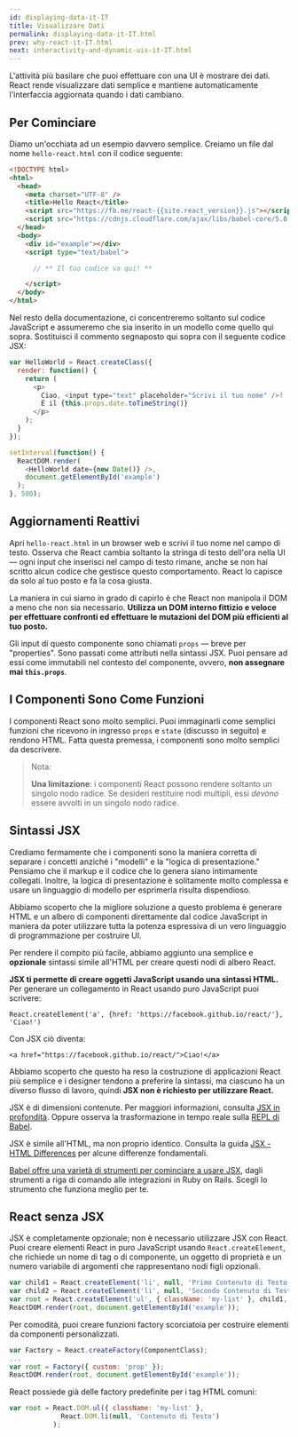 ```yaml
---
id: displaying-data-it-IT
title: Visualizzare Dati
permalink: displaying-data-it-IT.html
prev: why-react-it-IT.html
next: interactivity-and-dynamic-uis-it-IT.html
---
```


L'attività più basilare che puoi effettuare con una UI è mostrare dei dati. React rende visualizzare dati semplice e mantiene automaticamente l'interfaccia aggiornata quando i dati cambiano.


## Per Cominciare

Diamo un'occhiata ad un esempio davvero semplice. Creiamo un file dal nome `hello-react.html` con il codice seguente:

```html
<!DOCTYPE html>
<html>
  <head>
    <meta charset="UTF-8" />
    <title>Hello React</title>
    <script src="https://fb.me/react-{{site.react_version}}.js"></script>
    <script src="https://cdnjs.cloudflare.com/ajax/libs/babel-core/5.8.23/browser.min.js"></script>
  </head>
  <body>
    <div id="example"></div>
    <script type="text/babel">

      // ** Il tuo codice va qui! **

    </script>
  </body>
</html>
```

Nel resto della documentazione, ci concentreremo soltanto sul codice JavaScript e assumeremo che sia inserito in un modello come quello qui sopra. Sostituisci il commento segnaposto qui sopra con il seguente codice JSX:

```javascript
var HelloWorld = React.createClass({
  render: function() {
    return (
      <p>
        Ciao, <input type="text" placeholder="Scrivi il tuo nome" />!
        È il {this.props.date.toTimeString()}
      </p>
    );
  }
});

setInterval(function() {
  ReactDOM.render(
    <HelloWorld date={new Date()} />,
    document.getElementById('example')
  );
}, 500);
```


## Aggiornamenti Reattivi

Apri `hello-react.html` in un browser web e scrivi il tuo nome nel campo di testo. Osserva che React cambia soltanto la stringa di testo dell'ora nella UI — ogni input che inserisci nel campo di testo rimane, anche se non hai scritto alcun codice che gestisce questo comportamento. React lo capisce da solo al tuo posto e fa la cosa giusta.

La maniera in cui siamo in grado di capirlo è che React non manipola il DOM a meno che non sia necessario. **Utilizza un DOM interno fittizio e veloce per effettuare confronti ed effettuare le mutazioni del DOM più efficienti al tuo posto.**

Gli input di questo componente sono chiamati `props` — breve per "properties". Sono passati come attributi nella sintassi JSX. Puoi pensare ad essi come immutabili nel contesto del componente, ovvero, **non assegnare mai `this.props`**.


## I Componenti Sono Come Funzioni

I componenti React sono molto semplici. Puoi immaginarli come semplici funzioni che ricevono in ingresso `props` e `state` (discusso in seguito) e rendono HTML. Fatta questa premessa, i componenti sono molto semplici da descrivere.

> Nota:
>
> **Una limitazione**: i componenti React possono rendere soltanto un singolo nodo radice. Se desideri restituire nodi multipli, essi *devono* essere avvolti in un singolo nodo radice.


## Sintassi JSX

Crediamo fermamente che i componenti sono la maniera corretta di separare i concetti anziché i "modelli" e la "logica di presentazione." Pensiamo che il markup e il codice che lo genera siano intimamente collegati. Inoltre, la logica di presentazione è solitamente molto complessa e usare un linguaggio di modello per esprimerla risulta dispendioso.

Abbiamo scoperto che la migliore soluzione a questo problema è generare HTML e un albero di componenti direttamente dal codice JavaScript in maniera da poter utilizzare tutta la potenza espressiva di un vero linguaggio di programmazione per costruire UI.

Per rendere il compito più facile, abbiamo aggiunto una semplice e **opzionale** sintassi simile all'HTML per creare questi nodi di albero React.

**JSX ti permette di creare oggetti JavaScript usando una sintassi HTML.** Per generare un collegamento in React usando puro JavaScript puoi scrivere:

`React.createElement('a', {href: 'https://facebook.github.io/react/'}, 'Ciao!')`

Con JSX ciò diventa:

`<a href="https://facebook.github.io/react/">Ciao!</a>`

Abbiamo scoperto che questo ha reso la costruzione di applicazioni React più semplice e i designer tendono a preferire la sintassi, ma ciascuno ha un diverso flusso di lavoro, quindi **JSX non è richiesto per utilizzare React.**

JSX è di dimensioni contenute. Per maggiori informazioni, consulta [JSX in profondità](/react/docs/jsx-in-depth-it-IT.html). Oppure osserva la trasformazione in tempo reale sulla [REPL di Babel](https://babeljs.io/repl/).

JSX è simile all'HTML, ma non proprio identico. Consulta la guida [JSX - HTML Differences](/react/docs/jsx-html-differences-it-IT.html) per alcune differenze fondamentali.

[Babel offre una varietà di strumenti per cominciare a usare JSX](http://babeljs.io/docs/setup/), dagli strumenti a riga di comando alle integrazioni in Ruby on Rails. Scegli lo strumento che funziona meglio per te.


## React senza JSX

JSX è completamente opzionale; non è necessario utilizzare JSX con React. Puoi creare elementi React in puro JavaScript usando `React.createElement`, che richiede un nome di tag o di componente, un oggetto di proprietà e un numero variabile di argomenti che rappresentano nodi figli opzionali.

```javascript
var child1 = React.createElement('li', null, 'Primo Contenuto di Testo');
var child2 = React.createElement('li', null, 'Secondo Contenuto di Testo');
var root = React.createElement('ul', { className: 'my-list' }, child1, child2);
ReactDOM.render(root, document.getElementById('example'));
```

Per comodità, puoi creare funzioni factory scorciatoia per costruire elementi da componenti personalizzati.

```javascript
var Factory = React.createFactory(ComponentClass);
...
var root = Factory({ custom: 'prop' });
ReactDOM.render(root, document.getElementById('example'));
```

React possiede già delle factory predefinite per i tag HTML comuni:

```javascript
var root = React.DOM.ul({ className: 'my-list' },
             React.DOM.li(null, 'Contenuto di Testo')
           );
```
